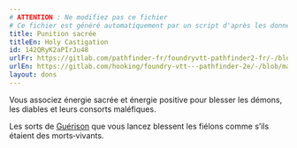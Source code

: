 ```yaml
---
# ATTENTION : Ne modifiez pas ce fichier
# Ce fichier est généré automatiquement par un script d'après les données du module Foundry VTT officiel et de sa traduction
title: Punition sacrée
titleEn: Holy Castigation
id: 142QRyK2aPIrJu48
urlFr: https://gitlab.com/pathfinder-fr/foundryvtt-pathfinder2-fr/-/blob/master/data/feats/142QRyK2aPIrJu48.htm
urlEn: https://gitlab.com/hooking/foundry-vtt---pathfinder-2e/-/blob/master/packs/data/feats.db/holy-castigation.json
layout: dons
---
```

Vous associez énergie sacrée et énergie positive pour blesser les démons, les diables et leurs consorts maléfiques.

Les sorts de [Guérison](../sorts/guérison.md) que vous lancez blessent les fiélons comme s’ils étaient des morts‑vivants.
